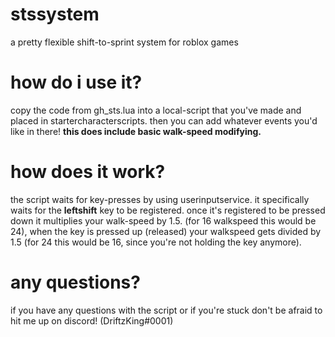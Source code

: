 # stssystem
a pretty flexible shift-to-sprint system for roblox games

# how do i use it?
copy the code from gh_sts.lua into a local-script that you've made and placed in startercharacterscripts. then you can add whatever events you'd like in there! **this does include basic walk-speed modifying.**

# how does it work?
the script waits for key-presses by using userinputservice. it specifically waits for the **leftshift** key to be registered. once it's registered to be pressed down it multiplies your walk-speed by 1.5. (for 16 walkspeed this would be 24), when the key is pressed up (released) your walkspeed gets divided by 1.5 (for 24 this would be 16, since you're not holding the key anymore).

# any questions?
if you have any questions with the script or if you're stuck don't be afraid to hit me up on discord! (DriftzKing#0001)
